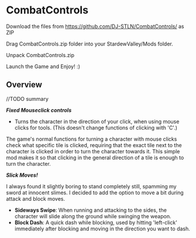 # CombatControls
Download the files from https://github.com/DJ-STLN/CombatControls/ as ZIP

Drag CombatControls.zip folder into your StardewValley/Mods folder.

Unpack CombatControls.zip

Launch the Game and Enjoy! :)

## Overview

//TODO summary

***Fixed Mouseclick controls***

 - Turns the character in the direction of your click, when using mouse clicks for tools.
 (This doesn't change functions of clicking with 'C'.)
 
The game's normal functions for turning a character with mouse clicks check what specific tile is clicked,
requiring that the exact tile next to the character is clicked in order to turn the character towards it.
This simple mod makes it so that clicking in the general direction of a tile is enough to turn the character.

***Slick Moves!***

I always found it slightly boring to stand completely still, spamming my sword at innocent slimes.
I decided to add the option to move a bit during attack and block moves.

  - **Sideways Swipe**: When running and attacking to the sides, the character will slide along the ground while swinging the weapon.
  - **Block Dash**: A quick dash while blocking, used by hitting 'left-click' immediately after blocking and moving in the direction you want to dash.
